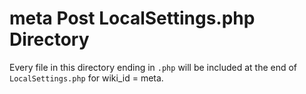 # meta Post LocalSettings.php Directory

Every file in this directory ending in `.php` will be included at the end of `LocalSettings.php` for wiki_id = meta.
